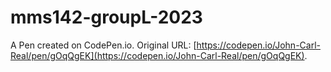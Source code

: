 # mms142-groupL-2023

A Pen created on CodePen.io. Original URL: [https://codepen.io/John-Carl-Real/pen/gOqQgEK](https://codepen.io/John-Carl-Real/pen/gOqQgEK).

